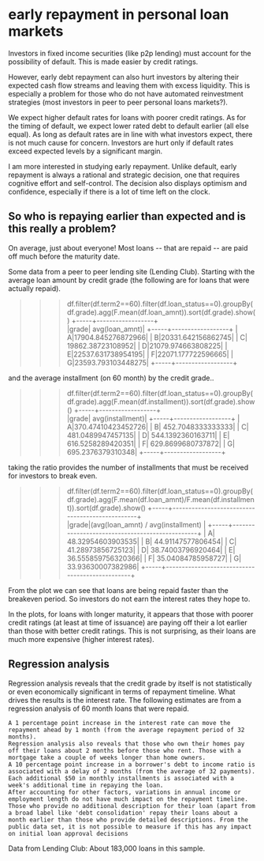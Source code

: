 # early repayment in personal loan markets
Investors in fixed income securities (like p2p lending) must account for the possibility of default. This is made easier by credit ratings.

However, early debt repayment can also hurt investors by altering their expected cash flow streams and leaving them with excess liquidity. This is especially a problem for those who do not have automated reinvestment strategies (most investors in peer to peer personal loans markets?).

We expect higher default rates for loans with poorer credit ratings. As for the timing of default, we expect lower rated debt to default earlier (all else equal). As long as default rates are in line with what investors expect, there is not much cause for concern. Investors are hurt only if default rates exceed expected levels by a significant margin.

I am more interested in studying early repayment. Unlike default, early repayment is always a rational and strategic decision, one that requires cognitive effort and self-control. The decision also displays optimism and confidence, especially if there is a lot of time left on the clock.

## So who is repaying earlier than expected and is this really a problem?

On average, just about everyone! Most loans -- that are repaid -- are paid off much before the maturity date.

Some data from a peer to peer lending site (Lending Club). Starting with the average loan amount by credit grade (the following are for loans that were actually repaid).


>>>df.filter(df.term2==60).filter(df.loan_status==0).groupBy(df.grade).agg(F.mean(df.loan_amnt)).sort(df.grade).show()
+-----+------------------+                                                      
|grade|    avg(loan_amnt)|
+-----+------------------+
|    A|17904.845276872966|
|    B|20331.642156862745|
|    C| 19862.38723108952|
|    D|21079.974663808225|
|    E|22537.631738954195|
|    F|22071.177722596665|
|    G|23593.793103448275|
+-----+------------------+

and the average installment (on 60 month) by the credit grade..


>>> df.filter(df.term2==60).filter(df.loan_status==0).groupBy(df.grade).agg(F.mean(df.installment)).sort(df.grade).show()
+-----+------------------+                                                      
|grade|  avg(installment)|
+-----+------------------+
|    A|370.47410423452726|
|    B| 452.7048333333333|
|    C| 481.0489947457135|
|    D| 544.1392360163711|
|    E| 616.5258289420351|
|    F| 629.8699680737872|
|    G| 695.2376379310348|
+-----+------------------+

taking the ratio provides the number of installments that must be received for investors to break even.


>>> df.filter(df.term2==60).filter(df.loan_status==0).groupBy(df.grade).agg(F.mean(df.loan_amnt)/F.mean(df.installment)).sort(df.grade).show()
+-----+------------------------------------------------+                        
|grade|(avg(loan_amnt) / avg(installment)              |
+-----+------------------------------------------------+
|    A|                               48.32954603903535|
|    B|                               44.91147577806454|
|    C|                               41.28973856725123|
|    D|                               38.74003796920464|
|    E|                              36.555859756320366|
|    F|                               35.04084785958727|
|    G|                               33.93630007382986|
+-----+------------------------------------------------+


From the plot we can see that loans are being repaid faster than the breakeven period. So investors do not earn the interest rates they hope to.


In the plots, for loans with longer maturity, it appears that those with poorer credit ratings (at least at time of issuance) are paying off their a lot earlier than those with better credit ratings. This is not surprising, as their loans are much more expensive (higher interest rates).


## Regression analysis

Regression analysis reveals that the credit grade by itself is not statistically or even economically significant in terms of repayment timeline. What drives the results is the interest rate. The following estimates are from a regression analysis of 60 month loans that were repaid.

    A 1 percentage point increase in the interest rate can move the repayment ahead by 1 month (from the average repayment period of 32 months). 
    Regression analysis also reveals that those who own their homes pay off their loans about 2 months before those who rent. Those with a mortgage take a couple of weeks longer than home owners.
    A 10 percentage point increase in a borrower's debt to income ratio is associated with a delay of 2 months (from the average of 32 payments).
    Each additional $50 in monthly installments is associated with a week's additional time in repaying the loan.
    After accounting for other factors, variations in annual income or employment length do not have much impact on the repayment timeline. 
    Those who provide no additional description for their loan (apart from a broad label like 'debt consolidation' repay their loans about a month earlier than those who provide detailed descriptions. From the public data set, it is not possible to measure if this has any impact on initial loan approval decisions

Data from Lending Club: About 183,000 loans in this sample.
